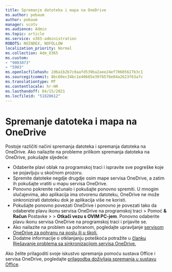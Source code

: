 ```yaml
---
title: Spremanje datoteka i mapa na OneDrive
ms.author: pebaum
author: pebaum
manager: scotv
ms.audience: Admin
ms.topic: article
ms.service: o365-administration
ROBOTS: NOINDEX, NOFOLLOW
localization_priority: Normal
ms.collection: Adm_O365
ms.custom:
- "9003073"
- "5903"
ms.openlocfilehash: 2d6a1b2b7c0aafd539ba2aee24ef70605627b3c1
ms.sourcegitcommit: 8bc60ec34bc1e40685e3976576e04a2623f63a7c
ms.translationtype: MT
ms.contentlocale: hr-HR
ms.lasthandoff: 04/15/2021
ms.locfileid: "51828612"
---
```

# <a name="saving-files-and-folders-to-onedrive"></a>Spremanje datoteka i mapa na OneDrive

Postoje različiti načini spremanja datoteka i spremanja datoteka na OneDrive. Ako nailazite na probleme prilikom spremanja datoteka na OneDrive, pokušajte sljedeće:

- Odaberite plavi oblak na programskoj traci i ispravite sve pogreške koje se pojavljuju u skočnom prozoru.
- Spremite datoteke negdje drugdje osim mape servisa OneDrive, a zatim ih pokušajte vratiti u mapu servisa OneDrive.
- Ponovno pokrenite računalo i pokušajte ponovno spremiti. U mnogim slučajevima, ako aplikacija ima otvorenu datoteku, OneDrive ne može sinkronizirati datoteku dok je aplikacija više ne koristi.    
- Pokušajte ponovno povezati OneDrive i ponovno je povezati tako da odaberete plavu ikonu servisa OneDrive na programskoj traci > Pomoć **& Račun** Postavke  >    >  **Otkači vezu s OVIM PC-jem**. Ponovno odaberite plavu ikonu servisa OneDrive na programskoj traci i prijavite se.
- Ako nailazite na problem sa pohranom, pogledajte upravljanje [servisom OneDrive za pohranu na poslu ili u školi.](https://support.microsoft.com/office/manage-your-onedrive-for-work-or-school-storage-31519161-059c-4764-b6f8-f5cd29f7fe68)
- Dodatne informacije o otklanjanju poteškoća potražite u [članku Rješavanje problema sa sinkronizacijom servisa OneDrive.](https://docs.microsoft.com/alchemyinsights/fix-onedrive-sync-issues)  

Ako želite prilagoditi svoje iskustvo spremanja pomoću sustava Office i servisa OneDrive, pogledajte [prilagodba doživljaja spremanja u sustavu Office](https://support.microsoft.com/office/customize-the-save-experience-in-office-786200a7-f5f2-4d26-a3ae-b78c60dd5d3b).
